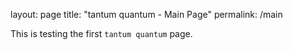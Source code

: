 layout: page
title: "tantum quantum - Main Page"
permalink: /main

This is testing the first ``tantum quantum`` page.